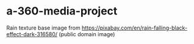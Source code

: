 # a-360-media-project

Rain texture base image from https://pixabay.com/en/rain-falling-black-effect-dark-316580/ (public domain image)